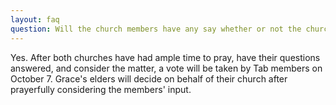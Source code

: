 ```yaml
---
layout: faq
question: Will the church members have any say whether or not the churches merge?
---
```

Yes.  After both churches have had ample time to pray, have their questions answered, and consider the matter, a vote will be taken by Tab members on October 7.  Grace's elders will decide on behalf of their church after prayerfully considering the members' input. 